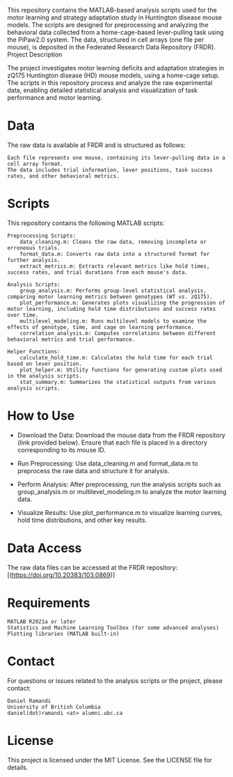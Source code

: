 This repository contains the MATLAB-based analysis scripts used for the motor learning and strategy adaptation study in Huntington disease mouse models. The scripts are designed for preprocessing and analyzing the behavioral data collected from a home-cage-based lever-pulling task using the PiPaw2.0 system. The data, structured in cell arrays (one file per mouse), is deposited in the Federated Research Data Repository (FRDR).
Project Description

The project investigates motor learning deficits and adaptation strategies in zQ175 Huntington disease (HD) mouse models, using a home-cage setup. The scripts in this repository process and analyze the raw experimental data, enabling detailed statistical analysis and visualization of task performance and motor learning.

# Data

The raw data is available at FRDR and is structured as follows:

    Each file represents one mouse, containing its lever-pulling data in a cell array format.
    The data includes trial information, lever positions, task success rates, and other behavioral metrics.

# Scripts

This repository contains the following MATLAB scripts:

    Preprocessing Scripts:
        data_cleaning.m: Cleans the raw data, removing incomplete or erroneous trials.
        format_data.m: Converts raw data into a structured format for further analysis.
        extract_metrics.m: Extracts relevant metrics like hold times, success rates, and trial durations from each mouse's data.

    Analysis Scripts:
        group_analysis.m: Performs group-level statistical analysis, comparing motor learning metrics between genotypes (WT vs. zQ175).
        plot_performance.m: Generates plots visualizing the progression of motor learning, including hold time distributions and success rates over time.
        multilevel_modeling.m: Runs multilevel models to examine the effects of genotype, time, and cage on learning performance.
        correlation_analysis.m: Computes correlations between different behavioral metrics and trial performance.

    Helper Functions:
        calculate_hold_time.m: Calculates the hold time for each trial based on lever position.
        plot_helper.m: Utility functions for generating custom plots used in the analysis scripts.
        stat_summary.m: Summarizes the statistical outputs from various analysis scripts.

# How to Use

- Download the Data: Download the mouse data from the FRDR repository (link provided below). Ensure that each file is placed in a directory corresponding to its mouse ID.

- Run Preprocessing: Use data_cleaning.m and format_data.m to preprocess the raw data and structure it for analysis.

- Perform Analysis: After preprocessing, run the analysis scripts such as group_analysis.m or multilevel_modeling.m to analyze the motor learning data.

- Visualize Results: Use plot_performance.m to visualize learning curves, hold time distributions, and other key results.

# Data Access

The raw data files can be accessed at the FRDR repository:
[(https://doi.org/10.20383/103.0869)]
# Requirements

    MATLAB R2021a or later
    Statistics and Machine Learning Toolbox (for some advanced analyses)
    Plotting libraries (MATLAB built-in)

# Contact

For questions or issues related to the analysis scripts or the project, please contact:

    Daniel Ramandi
    University of British Columbia
    daniel(dot)ramandi <at> alumni.ubc.ca

# License

This project is licensed under the MIT License. See the LICENSE file for details.
